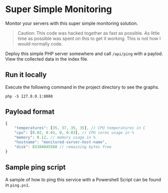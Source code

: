 # Super Simple Monitoring
Monitor your servers with this super simple monitoring solution.

> Caution: This code was hacked together as fast as possible. As little time as possible was spent on this to get it working. This is not how I would normally code.

Deploy this simple PHP server somewhere and call `/api/ping` with a paylod.
View the collected data in the index file.

## Run it locally

Execute the following command in the project directory to see the graphs.

    php -S 127.0.0.1:8080

## Payload format

```javascript
{
    "temperatures": [35, 37, 35, 35], // CPU temperatures in C
    "cpu": [0.02, 0.01, 0, 0.03], // CPU cores usage in %
    "memory": 0.12, // memory usage in %
    "hostname": "monitored-server-host-name",
    "disk": 83384045568 // remaining bytes free
}
```

## Sample ping script

A sample of how to ping this service with a Powershell Script can be found in `ping.ps1`.
